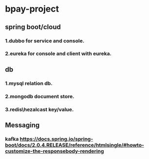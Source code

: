 # bpay-project

## spring boot/cloud
### 1.dubbo for service and console.
### 2.eureka for console and client with eureka.

## db
### 1.mysql relation db.
### 2.mongodb document store.
### 3.redis\hezalcast key/value.

## Messaging
### kafka https://docs.spring.io/spring-boot/docs/2.0.4.RELEASE/reference/htmlsingle/#howto-customize-the-responsebody-rendering
